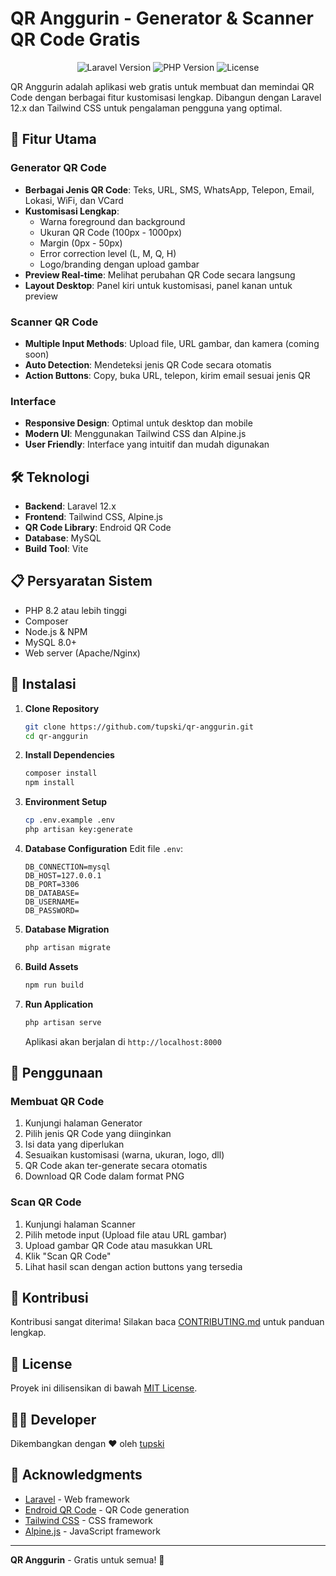 # QR Anggurin - Generator & Scanner QR Code Gratis

<p align="center">
  <img src="https://img.shields.io/badge/Laravel-12.x-red.svg" alt="Laravel Version">
  <img src="https://img.shields.io/badge/PHP-8.2+-blue.svg" alt="PHP Version">
  <img src="https://img.shields.io/badge/License-MIT-green.svg" alt="License">
</p>

QR Anggurin adalah aplikasi web gratis untuk membuat dan memindai QR Code dengan berbagai fitur kustomisasi lengkap. Dibangun dengan Laravel 12.x dan Tailwind CSS untuk pengalaman pengguna yang optimal.

## 🚀 Fitur Utama

### Generator QR Code
- **Berbagai Jenis QR Code**: Teks, URL, SMS, WhatsApp, Telepon, Email, Lokasi, WiFi, dan VCard
- **Kustomisasi Lengkap**: 
  - Warna foreground dan background
  - Ukuran QR Code (100px - 1000px)
  - Margin (0px - 50px)
  - Error correction level (L, M, Q, H)
  - Logo/branding dengan upload gambar
- **Preview Real-time**: Melihat perubahan QR Code secara langsung
- **Layout Desktop**: Panel kiri untuk kustomisasi, panel kanan untuk preview

### Scanner QR Code
- **Multiple Input Methods**: Upload file, URL gambar, dan kamera (coming soon)
- **Auto Detection**: Mendeteksi jenis QR Code secara otomatis
- **Action Buttons**: Copy, buka URL, telepon, kirim email sesuai jenis QR

### Interface
- **Responsive Design**: Optimal untuk desktop dan mobile
- **Modern UI**: Menggunakan Tailwind CSS dan Alpine.js
- **User Friendly**: Interface yang intuitif dan mudah digunakan

## 🛠️ Teknologi

- **Backend**: Laravel 12.x
- **Frontend**: Tailwind CSS, Alpine.js
- **QR Code Library**: Endroid QR Code
- **Database**: MySQL
- **Build Tool**: Vite

## 📋 Persyaratan Sistem

- PHP 8.2 atau lebih tinggi
- Composer
- Node.js & NPM
- MySQL 8.0+
- Web server (Apache/Nginx)

## 🚀 Instalasi

1. **Clone Repository**
   ```bash
   git clone https://github.com/tupski/qr-anggurin.git
   cd qr-anggurin
   ```

2. **Install Dependencies**
   ```bash
   composer install
   npm install
   ```

3. **Environment Setup**
   ```bash
   cp .env.example .env
   php artisan key:generate
   ```

4. **Database Configuration**
   Edit file `.env`:
   ```env
   DB_CONNECTION=mysql
   DB_HOST=127.0.0.1
   DB_PORT=3306
   DB_DATABASE=
   DB_USERNAME=
   DB_PASSWORD=
   ```

5. **Database Migration**
   ```bash
   php artisan migrate
   ```

6. **Build Assets**
   ```bash
   npm run build
   ```

7. **Run Application**
   ```bash
   php artisan serve
   ```

   Aplikasi akan berjalan di `http://localhost:8000`

## 🎯 Penggunaan

### Membuat QR Code
1. Kunjungi halaman Generator
2. Pilih jenis QR Code yang diinginkan
3. Isi data yang diperlukan
4. Sesuaikan kustomisasi (warna, ukuran, logo, dll)
5. QR Code akan ter-generate secara otomatis
6. Download QR Code dalam format PNG

### Scan QR Code
1. Kunjungi halaman Scanner
2. Pilih metode input (Upload file atau URL gambar)
3. Upload gambar QR Code atau masukkan URL
4. Klik "Scan QR Code"
5. Lihat hasil scan dengan action buttons yang tersedia

## 🤝 Kontribusi

Kontribusi sangat diterima! Silakan baca [CONTRIBUTING.md](CONTRIBUTING.md) untuk panduan lengkap.

## 📝 License

Proyek ini dilisensikan di bawah [MIT License](LICENSE).

## 👨‍💻 Developer

Dikembangkan dengan ❤️ oleh [tupski](https://github.com/tupski)

## 🙏 Acknowledgments

- [Laravel](https://laravel.com) - Web framework
- [Endroid QR Code](https://github.com/endroid/qr-code) - QR Code generation
- [Tailwind CSS](https://tailwindcss.com) - CSS framework
- [Alpine.js](https://alpinejs.dev) - JavaScript framework

---

**QR Anggurin** - Gratis untuk semua! 🎉
